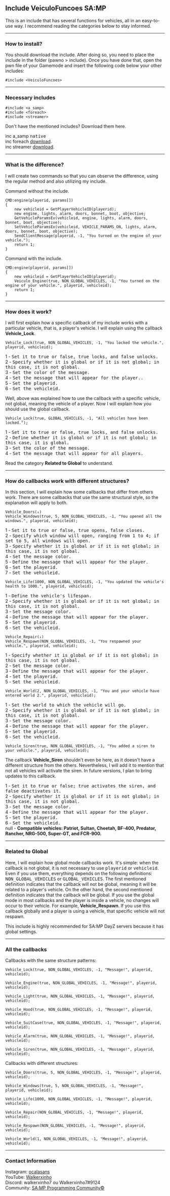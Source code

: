 ## Include VeiculoFuncoes SA:MP

This is an include that has several functions for vehicles, all in an easy-to-use way. I recommend reading the categories below to stay informed.

-----------------------

### How to install?

You should download the include. After doing so, you need to place the include in the folder (pawno > include). Once you have done that, open the pwn file of your Gamemode and insert the following code below your other includes:
```pawn
#include <VeiculoFuncoes>
```

-----------------------

### Necessary includes

```pawn 
#include <a_samp>
#include <foreach>
#include <streamer>
```
Don't have the mentioned includes? Download them here.

inc a_samp <kbd>native</kbd>   
inc foreach [download](https://github.com/karimcambridge/samp-foreach).   
inc streamer [download](https://github.com/samp-incognito/samp-streamer-plugin).

-----------------------

### What is the difference?

I will create two commands so that you can observe the difference, using the regular method and also utilizing my include.

Command without the include.
```pawn
CMD:engine(playerid, params[])
{
    new vehicleid = GetPlayerVehicleID(playerid);
    new engine, lights, alarm, doors, bonnet, boot, objective;
    GetVehicleParamsEx(vehicleid, engine, lights, alarm, doors, bonnet, boot, objective);
    SetVehicleParamsEx(vehicleid, VEHICLE_PARAMS_ON, lights, alarm, doors, bonnet, boot, objective);
    SendClientMessage(playerid, -1, "You turned on the engine of your vehicle.");
    return 1;
}
```
Command with the include.
```pawn
CMD:engine(playerid, params[])
{
    new vehicleid = GetPlayerVehicleID(playerid);
    Veiculo_Engine(true, NON_GLOBAL_VEHICLES, -1, "You turned on the engine of your vehicle.", playerid, vehicleid);
    return 1;
}
```

-----------------------

### How does it work?

I will first explain how a specific callback of my include works with a particular vehicle, that is, a player's vehicle. I will explain using the callback **Vehicle_Lock**.
```pawn
Vehicle_Lock(true, NON_GLOBAL_VEHICLES, -1, "You locked the vehicle.", playerid, vehicleid);
```
1 - <kbd>Set it to true or false, true locks, and false unlocks.</kbd>   
2 - <kbd>Specify whether it is global or if it is not global; in this case, it is not global.</kbd>   
3 - <kbd>Set the color of the message.</kbd>   
4 - <kbd>Set the message that will appear for the player..</kbd>   
5 - <kbd>Set the playerid.</kbd>   
6 - <kbd>Set the vehicleid.</kbd>

Well, above was explained how to use the callback with a specific vehicle, not global, meaning the vehicle of a player. Now I will explain how you should use the global callback.
```pawn
Vehicle_Lock(true, GLOBAL_VEHICLES, -1, "All vehicles have been locked.");
```
1 - <kbd>Set it to true or false, true locks, and false unlocks.</kbd>   
2 - <kbd>Define whether it is global or if it is not global; in this case, it is global.</kbd>   
3 - <kbd>Set the color of the message.</kbd>   
4 - <kbd>Set the message that will appear for all players.</kbd>   

Read the category **Related to Global** to understand.

-----------------------

### How do callbacks work with different structures?

In this section, I will explain how some callbacks that differ from others work. There are some callbacks that use the same structural style, so the explanation will apply to both.
```pawn
Vehicle_Doors(↓)
Vehicle_Windows(true, 5, NON_GLOBAL_VEHICLES, -1, "You opened all the windows.", playerid, vehicleid);
```
1 - <kbd>Set it to true or false, true opens, false closes.</kbd>   
2 - <kbd>Specify which window will open, ranging from 1 to 4; if set to 5, all windows will open.</kbd>   
3 - <kbd>Specify whether it is global or if it is not global; in this case, it is not global.</kbd>    
4 - <kbd>Set the message color.</kbd>   
5 - <kbd>Define the message that will appear for the player.</kbd>   
6 - <kbd>Set the playerid.</kbd>   
7 - <kbd>Set the vehicleid.</kbd>

```pawn
Vehicle_Life(1000, NON_GLOBAL_VEHICLES, -1, "You updated the vehicle's health to 1000.", playerid, vehicleid);
```
1 - <kbd>Define the vehicle's lifespan.</kbd>   
2 - <kbd>Specify whether it is global or if it is not global; in this case, it is not global.</kbd>    
3 - <kbd>Set the message color.</kbd>   
4 - <kbd>Define the message that will appear for the player.</kbd>   
5 - <kbd>Set the playerid.</kbd>   
6 - <kbd>Set the vehicleid.</kbd>

```pawn
Vehicle_Repair(↓)
Vehicle_Respawn(NON_GLOBAL_VEHICLES, -1, "You respawned your vehicle.", playerid, vehicleid);
```
1 - <kbd>Specify whether it is global or if it is not global; in this case, it is not global.</kbd>    
2 - <kbd>Set the message color.</kbd>   
3 - <kbd>Define the message that will appear for the player.</kbd>   
4 - <kbd>Set the playerid.</kbd>   
5 - <kbd>Set the vehicleid.</kbd>

```pawn
Vehicle_World(2, NON_GLOBAL_VEHICLES, -1, "You and your vehicle have entered world 2.", playerid, vehicleid);
```
1 - <kbd>Set the world to which the vehicle will go.</kbd>   
2 - <kbd>Specify whether it is global or if it is not global; in this case, it is not global.</kbd>    
3 - <kbd>Set the message color.</kbd>   
4 - <kbd>Define the message that will appear for the player.</kbd>   
5 - <kbd>Set the playerid.</kbd>   
6 - <kbd>Set the vehicleid.</kbd>
```pawn
Vehicle_Siren(true, NON_GLOBAL_VEHICLES, -1, "You added a siren to your vehicle.", playerid, vehicleid);
```

The callback **Vehicle_Siren** shouldn't even be here, as it doesn't have a different structure from the others. Nevertheless, I will add it to mention that not all vehicles will activate the siren. In future versions, I plan to bring updates to this callback.

1 - <kbd>Set it to true or false; true activates the siren, and false deactivates it.</kbd>   
2 - <kbd>Specify whether it is global or if it is not global; in this case, it is not global.</kbd>   
3 - <kbd>Set the message color.</kbd>   
4 - <kbd>Define the message that will appear for the player.</kbd>   
5 - <kbd>Set the playerid.</kbd>   
6 - <kbd>Set the vehicleid.</kbd>   
null - **Compatible vehicles: Patriot, Sultan, Cheetah, BF-400, Predator, Rancher, NRG-500, Super-GT, and FCR-900.**

-----------------------

### Related to Global

Here, I will explain how global mode callbacks work. It's simple: when the callback is not global, it is not necessary to use <kbd>playerid</kbd> or <kbd>vehicleid</kbd>. Even if you use them, everything depends on the following definitions: <kbd>NON_GLOBAL_VEHICLES</kbd> or <kbd>GLOBAL_VEHICLES</kbd>. The first mentioned definition indicates that the callback will not be global, meaning it will be related to a player's vehicle. On the other hand, the second mentioned definition indicates that the callback will be global. If you use the global mode in most callbacks and the player is inside a vehicle, no changes will occur to their vehicle. For example, **Vehicle_Respawn**. If you use this callback globally and a player is using a vehicle, that specific vehicle will not respawn.

This include is highly recommended for SA:MP DayZ servers because it has global settings.

-----------------------

### All the callbacks

Callbacks with the same structure patterns:
```pawn
Vehicle_Lock(true, NON_GLOBAL_VEHICLES, -1, "Message!", playerid, vehicleid);

Vehicle_Engine(true, NON_GLOBAL_VEHICLES, -1, "Message!", playerid, vehicleid);

Vehicle_Light(true, NON_GLOBAL_VEHICLES, -1, "Message!", playerid, vehicleid);

Vehicle_Hood(true, NON_GLOBAL_VEHICLES, -1, "Message!", playerid, vehicleid);

Vehicle_SuitCase(true, NON_GLOBAL_VEHICLES, -1, "Message!", playerid, vehicleid);

Vehicle_Alarm(true, NON_GLOBAL_VEHICLES, -1, "Message!", playerid, vehicleid);

Vehicle_Siren(true, NON_GLOBAL_VEHICLES, -1, "Message!", playerid, vehicleid);
```
Callbacks with different structures:
```pawn
Vehicle_Doors(true, 5, NON_GLOBAL_VEHICLES, -1, "Message!", playerid, vehicleid);

Vehicle_Windows(true, 5, NON_GLOBAL_VEHICLES, -1, "Message!", playerid, vehicleid);

Vehicle_Life(1000, NON_GLOBAL_VEHICLES, -1, "Message!", playerid, vehicleid);

Vehicle_Repair(NON_GLOBAL_VEHICLES, -1, "Message!", playerid, vehicleid);

Vehicle_Respawn(NON_GLOBAL_VEHICLES, -1, "Message!", playerid, vehicleid);

Vehicle_World(1, NON_GLOBAL_VEHICLES, -1, "Message!", playerid, vehicleid);
```

-----------------------

### Contact Information

Instagram: [ocalasans](https://instagram.com/ocalasans)   
YouTube: [Walkerxinho](https://www.youtube.com/@walkerxinho)   
Discord: walkerxinho7 ou Walkerxinho7#9124   
Community: [SA:MP Programming Community©](https://abre.ai/samp-spc)
